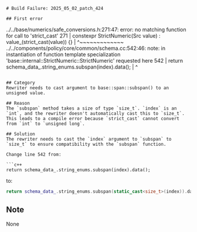 ```
# Build Failure: 2025_05_02_patch_424

## First error

```
../../base/numerics/safe_conversions.h:271:47: error: no matching function for call to 'strict_cast'
  271 |   constexpr StrictNumeric(Src value) : value_(strict_cast<T>(value)) {}
      |                                               ^~~~~~~~~~~~~~
../../components/policy/core/common/schema.cc:542:46: note: in instantiation of function template specialization 'base::internal::StrictNumeric<unsigned long>::StrictNumeric<int>' requested here
  542 |     return schema_data_.string_enums.subspan(index).data();
      |                                              ^
```

## Category
Rewriter needs to cast argument to base::span::subspan() to an unsigned value.

## Reason
The `subspan` method takes a size of type `size_t`. `index` is an `int`, and the rewriter doesn't automatically cast this to `size_t`. This leads to a compile error because `strict_cast` cannot convert from `int` to `unsigned long`.

## Solution
The rewriter needs to cast the `index` argument to `subspan` to `size_t` to ensure compatibility with the `subspan` function.

Change line 542 from:

```c++
return schema_data_.string_enums.subspan(index).data();
```

to:

```c++
return schema_data_.string_enums.subspan(static_cast<size_t>(index)).data();
```

## Note
None